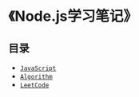 # 《Node.js学习笔记》

## 目录
* [`JavaScript`](/_javascript/base.md)
* [`Algorithm`](/_algorithm/recursion.md)
* [`LeetCode`](/_leetcode/algorithm.md)
